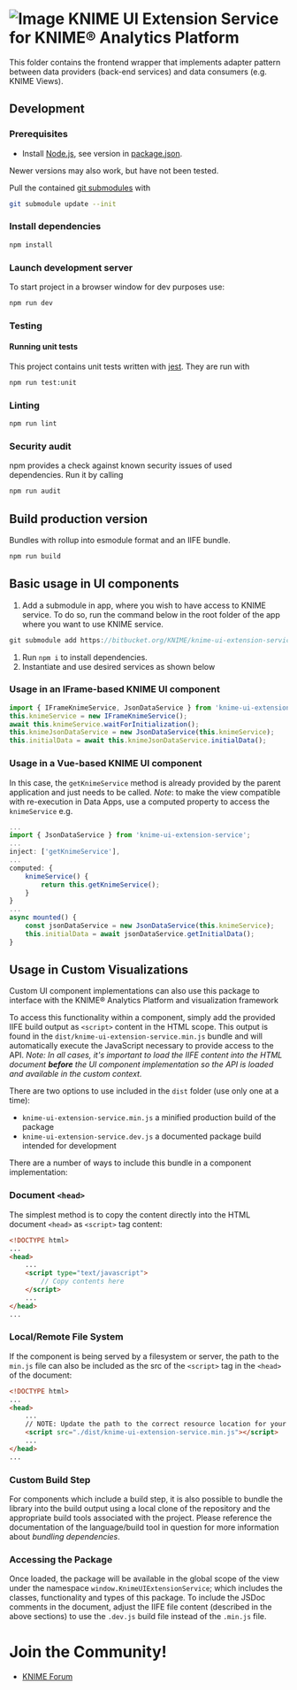 # ![Image](https://www.knime.com/files/knime_logo_github_40x40_4layers.png) KNIME UI Extension Service for KNIME® Analytics Platform

This folder contains the frontend wrapper that implements adapter pattern between data providers (back-end services) and
data consumers (e.g. KNIME Views).

## Development

### Prerequisites

* Install [Node.js][node], see version in [package.json](package.json).

Newer versions may also work, but have not been tested.

Pull the contained [git submodules](https://stackoverflow.com/a/4438292/5134084) with
```sh
git submodule update --init
```

### Install dependencies

```sh
npm install
```

### Launch development server
To start project in a browser window for dev purposes use:
```sh
npm run dev
```

### Testing

#### Running unit tests
This project contains unit tests written with [jest]. They are run with

```sh
npm run test:unit
```

### Linting

```sh
npm run lint
```


### Security audit

npm provides a check against known security issues of used dependencies. Run it by calling
```sh
npm run audit
```

## Build production version
Bundles with rollup into esmodule format and an IIFE bundle.
```sh
npm run build
```

## Basic usage in UI components
1. Add a submodule in app, where you wish to have access to KNIME service. To do so, run the command below in the root folder of the app where you want to use KNIME service.
```javascript
git submodule add https://bitbucket.org/KNIME/knime-ui-extension-service knime-ui-extension-service
```
1. Run `npm i` to install dependencies.
2. Instantiate and use desired services as shown below

### Usage in an IFrame-based KNIME UI component
```javascript
import { IFrameKnimeService, JsonDataService } from 'knime-ui-extension-service';
this.knimeService = new IFrameKnimeService();
await this.knimeService.waitForInitialization();
this.knimeJsonDataService = new JsonDataService(this.knimeService);
this.initialData = await this.knimeJsonDataService.initialData();
```

### Usage in a Vue-based KNIME UI component
In this case, the `getKnimeService` method is already provided by the parent application and just needs to be called.
*Note*: to make the view compatible with re-execution in Data Apps, use a computed property to access the `knimeService` e.g.
```javascript
...
import { JsonDataService } from 'knime-ui-extension-service';
...
inject: ['getKnimeService'],
...
computed: {
    knimeService() {
        return this.getKnimeService();
    }
}
...
async mounted() {
    const jsonDataService = new JsonDataService(this.knimeService);
    this.initialData = await jsonDataService.getInitialData();
}
```

## Usage in Custom Visualizations
Custom UI component implementations can also use this package to interface with the KNIME® Analytics Platform and
visualization framework

To access this functionality within a component, simply add the provided IIFE build output as `<script>` content in
the HTML scope. This output is found in the `dist/knime-ui-extension-service.min.js` bundle and  will automatically
execute the JavaScript necessary to provide access to the API. *Note: In all cases, it's important to load the IIFE
content into the HTML document **before** the UI component implementation so the API is loaded and available in the
custom context.*

There are two options to use included in the `dist` folder (use only one at a time):

- `knime-ui-extension-service.min.js` a minified production build of the package
- `knime-ui-extension-service.dev.js` a documented package build intended for development

There are a number of ways to include this bundle in a component implementation:

### Document `<head>`
The simplest method is to copy the content directly into
the HTML document `<head>` as `<script>` tag content:

```html
<!DOCTYPE html>
...
<head>
    ...
    <script type="text/javascript">
        // Copy contents here
    </script>
    ...
</head>
...
```

### Local/Remote File System
If the component is being served by a filesystem or server, the path to the `min.js` file can also be included
as the src of the `<script>` tag in the `<head>` of the document:
```html
<!DOCTYPE html>
...
<head>
    ...
    // NOTE: Update the path to the correct resource location for your filesystem or server.
    <script src="./dist/knime-ui-extension-service.min.js"></script>
    ...
</head>
...
```

### Custom Build Step
For components which include a build step, it is also possible to bundle the library into the build output using a
local clone of the repository and the appropriate build tools associated with the project. Please reference
the documentation of the language/build tool in question for more information about *bundling dependencies*.

### Accessing the Package
Once loaded, the package will be available in the global scope of the view under the namespace
`window.KnimeUIExtensionService`; which includes the classes, functionality and types of this package. To include the
JSDoc comments in the document, adjust the IIFE file content (described in the above sections) to use the `.dev.js`
build file instead of the `.min.js` file.


# Join the Community!
* [KNIME Forum](https://forum.knime.com/)


[node]: https://nodejs.org/
[Vue]: https://vuejs.org/
[jest]: https://jestjs.io/en